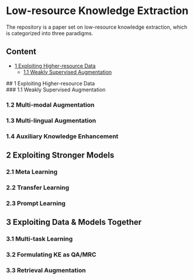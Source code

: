 # Low-resource Knowledge Extraction 

The repository is a paper set on low-resource knowledge extraction, which is categorized into three paradigms. 

## Content
* [1 Exploiting Higher-resource Data](#1)
  * [1.1 Weakly Supervised Augmentation](#1.1)

<div id="1"></div>
## 1 Exploiting Higher-resource Data

<div id="1.1"></div>
### 1.1 Weakly Supervised Augmentation



### 1.2 Multi-modal Augmentation



### 1.3 Multi-lingual Augmentation



### 1.4 Auxiliary Knowledge Enhancement





## 2 Exploiting Stronger Models

### 2.1 Meta Learning




### 2.2 Transfer Learning



### 2.3 Prompt Learning




## 3 Exploiting Data & Models Together

### 3.1 Multi-task Learning


### 3.2 Formulating KE as QA/MRC


### 3.3 Retrieval Augmentation

